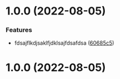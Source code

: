 # 1.0.0 (2022-08-05)


### Features

* fdsajflkdjsaklfjdklsajfdsafdsa ([60685c5](https://github.com/LucyHeres/test/commit/60685c56fa622948df0b1873ba56906e20a694a5))



# 1.0.0 (2022-08-05)



